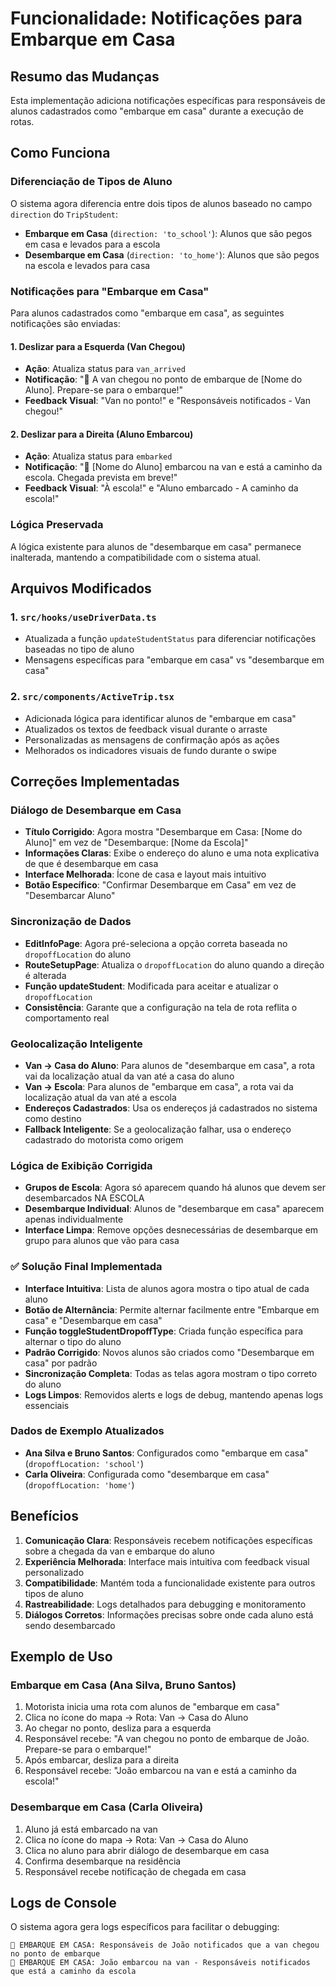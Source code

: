 # Funcionalidade: Notificações para Embarque em Casa

## Resumo das Mudanças

Esta implementação adiciona notificações específicas para responsáveis de alunos cadastrados como "embarque em casa" durante a execução de rotas.

## Como Funciona

### Diferenciação de Tipos de Aluno

O sistema agora diferencia entre dois tipos de alunos baseado no campo `direction` do `TripStudent`:

- **Embarque em Casa** (`direction: 'to_school'`): Alunos que são pegos em casa e levados para a escola
- **Desembarque em Casa** (`direction: 'to_home'`): Alunos que são pegos na escola e levados para casa

### Notificações para "Embarque em Casa"

Para alunos cadastrados como "embarque em casa", as seguintes notificações são enviadas:

#### 1. Deslizar para a Esquerda (Van Chegou)
- **Ação**: Atualiza status para `van_arrived`
- **Notificação**: "🚐 A van chegou no ponto de embarque de [Nome do Aluno]. Prepare-se para o embarque!"
- **Feedback Visual**: "Van no ponto!" e "Responsáveis notificados - Van chegou!"

#### 2. Deslizar para a Direita (Aluno Embarcou)
- **Ação**: Atualiza status para `embarked`
- **Notificação**: "🚌 [Nome do Aluno] embarcou na van e está a caminho da escola. Chegada prevista em breve!"
- **Feedback Visual**: "À escola!" e "Aluno embarcado - A caminho da escola!"

### Lógica Preservada

A lógica existente para alunos de "desembarque em casa" permanece inalterada, mantendo a compatibilidade com o sistema atual.

## Arquivos Modificados

### 1. `src/hooks/useDriverData.ts`
- Atualizada a função `updateStudentStatus` para diferenciar notificações baseadas no tipo de aluno
- Mensagens específicas para "embarque em casa" vs "desembarque em casa"

### 2. `src/components/ActiveTrip.tsx`
- Adicionada lógica para identificar alunos de "embarque em casa"
- Atualizados os textos de feedback visual durante o arraste
- Personalizadas as mensagens de confirmação após as ações
- Melhorados os indicadores visuais de fundo durante o swipe

## Correções Implementadas

### Diálogo de Desembarque em Casa
- **Título Corrigido**: Agora mostra "Desembarque em Casa: [Nome do Aluno]" em vez de "Desembarque: [Nome da Escola]"
- **Informações Claras**: Exibe o endereço do aluno e uma nota explicativa de que é desembarque em casa
- **Interface Melhorada**: Ícone de casa e layout mais intuitivo
- **Botão Específico**: "Confirmar Desembarque em Casa" em vez de "Desembarcar Aluno"

### Sincronização de Dados
- **EditInfoPage**: Agora pré-seleciona a opção correta baseada no `dropoffLocation` do aluno
- **RouteSetupPage**: Atualiza o `dropoffLocation` do aluno quando a direção é alterada
- **Função updateStudent**: Modificada para aceitar e atualizar o `dropoffLocation`
- **Consistência**: Garante que a configuração na tela de rota reflita o comportamento real

### Geolocalização Inteligente
- **Van → Casa do Aluno**: Para alunos de "desembarque em casa", a rota vai da localização atual da van até a casa do aluno
- **Van → Escola**: Para alunos de "embarque em casa", a rota vai da localização atual da van até a escola
- **Endereços Cadastrados**: Usa os endereços já cadastrados no sistema como destino
- **Fallback Inteligente**: Se a geolocalização falhar, usa o endereço cadastrado do motorista como origem

### Lógica de Exibição Corrigida
- **Grupos de Escola**: Agora só aparecem quando há alunos que devem ser desembarcados NA ESCOLA
- **Desembarque Individual**: Alunos de "desembarque em casa" aparecem apenas individualmente
- **Interface Limpa**: Remove opções desnecessárias de desembarque em grupo para alunos que vão para casa

### ✅ Solução Final Implementada
- **Interface Intuitiva**: Lista de alunos agora mostra o tipo atual de cada aluno
- **Botão de Alternância**: Permite alternar facilmente entre "Embarque em casa" e "Desembarque em casa"
- **Função toggleStudentDropoffType**: Criada função específica para alternar o tipo do aluno
- **Padrão Corrigido**: Novos alunos são criados como "Desembarque em casa" por padrão
- **Sincronização Completa**: Todas as telas agora mostram o tipo correto do aluno
- **Logs Limpos**: Removidos alerts e logs de debug, mantendo apenas logs essenciais

### Dados de Exemplo Atualizados
- **Ana Silva e Bruno Santos**: Configurados como "embarque em casa" (`dropoffLocation: 'school'`)
- **Carla Oliveira**: Configurada como "desembarque em casa" (`dropoffLocation: 'home'`)

## Benefícios

1. **Comunicação Clara**: Responsáveis recebem notificações específicas sobre a chegada da van e embarque do aluno
2. **Experiência Melhorada**: Interface mais intuitiva com feedback visual personalizado
3. **Compatibilidade**: Mantém toda a funcionalidade existente para outros tipos de aluno
4. **Rastreabilidade**: Logs detalhados para debugging e monitoramento
5. **Diálogos Corretos**: Informações precisas sobre onde cada aluno está sendo desembarcado

## Exemplo de Uso

### Embarque em Casa (Ana Silva, Bruno Santos)
1. Motorista inicia uma rota com alunos de "embarque em casa"
2. Clica no ícone do mapa → Rota: Van → Casa do Aluno
3. Ao chegar no ponto, desliza para a esquerda
4. Responsável recebe: "A van chegou no ponto de embarque de João. Prepare-se para o embarque!"
5. Após embarcar, desliza para a direita
6. Responsável recebe: "João embarcou na van e está a caminho da escola!"

### Desembarque em Casa (Carla Oliveira)
1. Aluno já está embarcado na van
2. Clica no ícone do mapa → Rota: Van → Casa do Aluno
3. Clica no aluno para abrir diálogo de desembarque em casa
4. Confirma desembarque na residência
5. Responsável recebe notificação de chegada em casa

## Logs de Console

O sistema agora gera logs específicos para facilitar o debugging:

```
🔔 EMBARQUE EM CASA: Responsáveis de João notificados que a van chegou no ponto de embarque
🚌 EMBARQUE EM CASA: João embarcou na van - Responsáveis notificados que está a caminho da escola
```